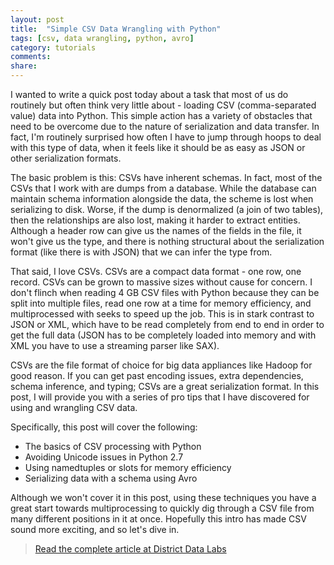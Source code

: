 ```yaml
---
layout: post
title:  "Simple CSV Data Wrangling with Python"
tags: [csv, data wrangling, python, avro]
category: tutorials
comments:
share:
---
```


I wanted to write a quick post today about a task that most of us do routinely but often think very little about - loading CSV (comma-separated value) data into Python. This simple action has a variety of obstacles that need to be overcome due to the nature of serialization and data transfer. In fact, I'm routinely surprised how often I have to jump through hoops to deal with this type of data, when it feels like it should be as easy as JSON or other serialization formats.

The basic problem is this: CSVs have inherent schemas. In fact, most of the CSVs that I work with are dumps from a database. While the database can maintain schema information alongside the data, the scheme is lost when serializing to disk. Worse, if the dump is denormalized (a join of two tables), then the relationships are also lost, making it harder to extract entities. Although a header row can give us the names of the fields in the file, it won't give us the type, and there is nothing structural about the serialization format (like there is with JSON) that we can infer the type from.

That said, I love CSVs. CSVs are a compact data format - one row, one record. CSVs can be grown to massive sizes without cause for concern. I don't flinch when reading 4 GB CSV files with Python because they can be split into multiple files, read one row at a time for memory efficiency, and multiprocessed with seeks to speed up the job. This is in stark contrast to JSON or XML, which have to be read completely from end to end in order to get the full data (JSON has to be completely loaded into memory and with XML you have to use a streaming parser like SAX).

CSVs are the file format of choice for big data appliances like Hadoop for good reason. If you can get past encoding issues, extra dependencies, schema inference, and typing; CSVs are a great serialization format. In this post, I will provide you with a series of pro tips that I have discovered for using and wrangling CSV data.

Specifically, this post will cover the following:

- The basics of CSV processing with Python
- Avoiding Unicode issues in Python 2.7
- Using namedtuples or slots for memory efficiency
- Serializing data with a schema using Avro

Although we won't cover it in this post, using these techniques you have a great start towards multiprocessing to quickly dig through a CSV file from many different positions in it at once. Hopefully this intro has made CSV sound more exciting, and so let's dive in.

> [Read the complete article at District Data Labs](https://districtdatalabs.silvrback.com/simple-csv-data-wrangling-with-python)
